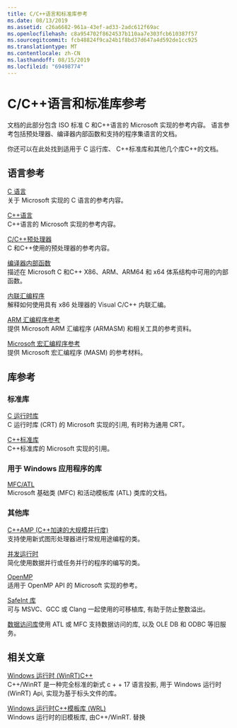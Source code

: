 ```yaml
---
title: C/C++语言和标准库参考
ms.date: 08/13/2019
ms.assetid: c26a6682-961a-43ef-ad33-2adc612f69ac
ms.openlocfilehash: c8a954702f8624537b110aa7e303fcb610387f57
ms.sourcegitcommit: fcb48824f9ca24b1f8bd37d647a4d592de1cc925
ms.translationtype: MT
ms.contentlocale: zh-CN
ms.lasthandoff: 08/15/2019
ms.locfileid: "69498774"
---
```

# <a name="cc-language-and-standard-libraries-reference"></a>C/C++语言和标准库参考

文档的此部分包含 ISO 标准 C 和C++语言的 Microsoft 实现的参考内容。 语言参考包括预处理器、编译器内部函数和支持的程序集语言的文档。

你还可以在此处找到适用于 C 运行库、 C++标准库和其他几个库C++的文档。

## <a name="language-reference"></a>语言参考

[C 语言](../c-language/c-language-reference.md)\
关于 Microsoft 实现的 C 语言的参考内容。

[C++语言](../cpp/cpp-language-reference.md)\
C++语言的 Microsoft 实现的参考内容。

[C/C++预处理器](../preprocessor/c-cpp-preprocessor-reference.md)\
C 和C++使用的预处理器的参考内容。

[编译器内部函数](../intrinsics/compiler-intrinsics.md)\
描述在 Microsoft C 和C++ X86、ARM、ARM64 和 x64 体系结构中可用的内部函数。

[内联汇编程序](../assembler/inline/inline-assembler.md)\
解释如何使用具有 x86 处理器的 Visual C/C++ 内联汇编。

[ARM 汇编程序参考](../assembler/arm/arm-assembler-reference.md)\
提供 Microsoft ARM 汇编程序 (ARMASM) 和相关工具的参考资料。

[Microsoft 宏汇编程序参考](../assembler/masm/microsoft-macro-assembler-reference.md)\
提供 Microsoft 宏汇编程序 (MASM) 的参考材料。

## <a name="libraries-reference"></a>库参考

### <a name="standard-libraries"></a>标准库

[C 运行时库](../c-runtime-library/c-run-time-library-reference.md)\
C 运行时库 (CRT) 的 Microsoft 实现的引用, 有时称为通用 CRT。

[C++标准库](../standard-library/cpp-standard-library-reference.md)\
C++标准库的 Microsoft 实现的引用。

### <a name="libraries-for-windows-applications"></a>用于 Windows 应用程序的库

[MFC/ATL](../mfc/mfc-and-atl.md)\
Microsoft 基础类 (MFC) 和活动模板库 (ATL) 类库的文档。

### <a name="additional-libraries"></a>其他库

[C++AMP (C++加速的大规模并行度)](../parallel/amp/cpp-amp-cpp-accelerated-massive-parallelism.md)\
支持使用新式图形处理器进行常规用途编程的类。

[并发运行时](../parallel/concrt/concurrency-runtime.md)\
简化使用数据并行或任务并行的程序的编写的类。

[OpenMP](../parallel/openmp/openmp-in-visual-cpp.md)\
适用于 OpenMP API 的 Microsoft 实现的参考。

[SafeInt 库](../safeint/safeint-library.md)\
可与 MSVC、GCC 或 Clang 一起使用的可移植库, 有助于防止整数溢出。

[数据访问库](../data/data-access-in-cpp.md)使用 ATL 或 MFC 支持数据访问的库, 以及 OLE DB 和 ODBC 等旧服务。

## <a name="related-articles"></a>相关文章

[Windows 运行时 (WinRT)C++](/windows/uwp/cpp-and-winrt-apis/index)\
C++/WinRT 是一种完全标准的新式 c + + 17 语言投影, 用于 Windows 运行时 (WinRT) Api, 实现为基于标头文件的库。

[Windows 运行时C++模板库 (WRL)](../cppcx/wrl/windows-runtime-cpp-template-library-wrl.md)\
Windows 运行时的旧模板库, 由C++/WinRT. 替换
